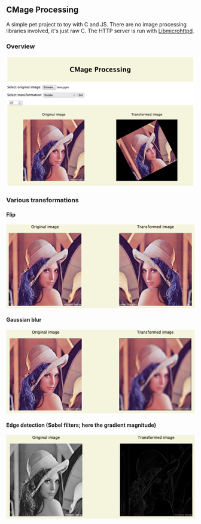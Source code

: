 ## CMage Processing
A simple pet project to toy with C and JS. There are no image processing libraries involved, it's just raw C.
The HTTP server is run with [Libmicrohttpd](https://www.gnu.org/software/libmicrohttpd).

### Overview
![alt text](https://github.com/MaGnaFlo/Cmage_processing/blob/master/screenshots/rotation.png?raw=true)

### Various transformations
#### Flip
![alt text](https://github.com/MaGnaFlo/Cmage_processing/blob/master/screenshots/flip.png?raw=true)

#### Gaussian blur
![alt text](https://github.com/MaGnaFlo/Cmage_processing/blob/master/screenshots/blur.png?raw=true)

#### Edge detection (Sobel filters; here the gradient magnitude)
![alt text](https://github.com/MaGnaFlo/Cmage_processing/blob/master/screenshots/edges.png?raw=true)
